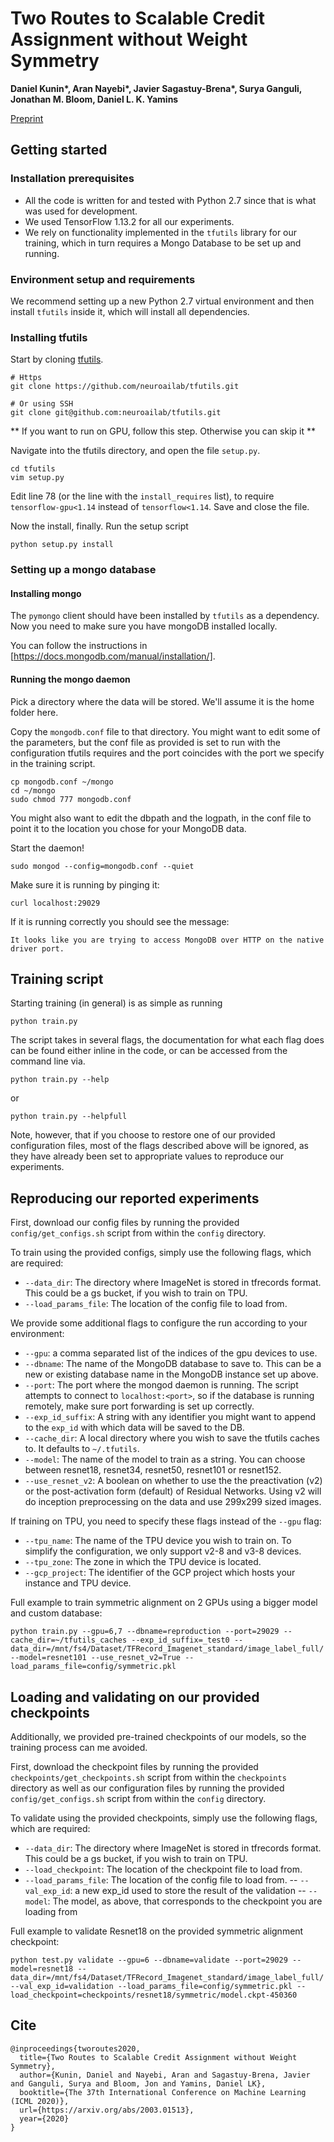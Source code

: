 # Two Routes to Scalable Credit Assignment without Weight Symmetry

**Daniel Kunin\*, Aran Nayebi\*, Javier Sagastuy-Brena\*, Surya Ganguli, Jonathan M. Bloom, Daniel L. K. Yamins**

[Preprint](https://arxiv.org/abs/2003.01513)

## Getting started

### Installation prerequisites

- All the code is written for and tested with Python 2.7 since that is what was used for development.
- We used TensorFlow 1.13.2 for all our experiments.
- We rely on functionality implemented in the `tfutils` library for our training, which in turn requires a Mongo Database to be set up and running.

### Environment setup and requirements

We recommend setting up  a new Python 2.7 virtual environment and then install `tfutils` inside it, which will install all dependencies.

### Installing tfutils

Start by cloning [tfutils](https://github.com/neuroailab/tfutils).

```
# Https
git clone https://github.com/neuroailab/tfutils.git

# Or using SSH
git clone git@github.com:neuroailab/tfutils.git
```

** If you want to run on GPU, follow this step. Otherwise you can skip it **

Navigate into the tfutils directory, and open the file `setup.py`.

```
cd tfutils
vim setup.py
```

Edit line 78 (or the line with the `install_requires` list), to require `tensorflow-gpu<1.14` instead of `tensorflow<1.14`.
Save and close the file.

Now the install, finally. Run the setup script

```
python setup.py install
```

### Setting up a mongo database

#### Installing mongo

The `pymongo` client should have been installed by `tfutils` as a dependency.
Now you need to make sure you have mongoDB installed locally.

You can follow the instructions in [https://docs.mongodb.com/manual/installation/].

#### Running the mongo daemon

Pick a directory where the data will be stored.
We'll assume it is the home folder here.

Copy the `mongodb.conf` file to that directory.
You might want to edit some of the parameters, but the conf file as provided is set to run with the configuration tfutils requires and the port coincides with the port we specify in the training script.

```
cp mongodb.conf ~/mongo
cd ~/mongo
sudo chmod 777 mongodb.conf
```

You might also want to edit the dbpath and the logpath, in the conf file to point it to the location you chose for your MongoDB data.

Start the daemon!

```
sudo mongod --config=mongodb.conf --quiet
```

Make sure it is running by pinging it:

```
curl localhost:29029
```

If it is running correctly you should see the message:

```
It looks like you are trying to access MongoDB over HTTP on the native driver port.
```

## Training script

Starting training (in general) is as simple as running

```
python train.py
```

The script takes in several flags, the documentation for what each flag does can be found either inline in the code, or can be accessed from the command line via.

```
python train.py --help
```

or

```
python train.py --helpfull
```

Note, however, that if you choose to restore one of our provided configuration files, most of the flags described above will be ignored, as they have already been set to appropriate values to reproduce our experiments.

## Reproducing our reported experiments

First, download our config files by running the provided `config/get_configs.sh` script from within the `config` directory.

To train using the provided configs, simply use the following flags, which are required:
- `--data_dir`: The directory where ImageNet is stored in tfrecords format. This could be a gs bucket, if you wish to train on TPU.
- `--load_params_file`: The location of the config file to load from.

We provide some additional flags to configure the run according to your environment:
- `--gpu`: a comma separated list of the indices of the gpu devices to use.
- `--dbname`: The name of the MongoDB database to save to. This can be a new or existing database name in the MongoDB instance set up above.
- `--port`: The port where the mongod daemon is running. The script attempts to connect to `localhost:<port>`, so if the database is running remotely, make sure port forwarding is set up correctly.
- `--exp_id_suffix`: A string with any identifier you might want to append to the `exp_id` with which data will be saved to the DB.
- `--cache_dir`: A local directory where you wish to save the tfutils caches to. It defaults to `~/.tfutils`.
- `--model`: The name of the model to train as a string. You can choose between resnet18, resnet34, resnet50, resnet101 or resnet152.
- `--use_resnet_v2`: A boolean on whether to use the the preactivation (v2) or the post-activation form (default) of Residual Networks. Using v2 will do inception preprocessing on the data and use 299x299 sized images.

If training on TPU, you need to specify these flags instead of the `--gpu` flag:
- `--tpu_name`: The name of the TPU device you wish to train on. To simplify the configuration, we only support v2-8 and v3-8 devices.
- `--tpu_zone`: The zone in which the TPU device is located.
- `--gcp_project`: The identifier of the GCP project which hosts your instance and TPU device.

Full example to train symmetric alignment on 2 GPUs using a bigger model and custom database:

```
python train.py --gpu=6,7 --dbname=reproduction --port=29029 --cache_dir=~/tfutils_caches --exp_id_suffix=_test0 --data_dir=/mnt/fs4/Dataset/TFRecord_Imagenet_standard/image_label_full/ --model=resnet101 --use_resnet_v2=True --load_params_file=config/symmetric.pkl
```

## Loading and validating on our provided checkpoints

Additionally, we provided pre-trained checkpoints of our models, so the training process can me avoided.

First, download the checkpoint files by running the provided `checkpoints/get_checkpoints.sh` script from within the `checkpoints` directory as well as our configuration files by running the provided `config/get_configs.sh` script from within the `config` directory.

To validate using the provided checkpoints, simply use the following flags, which are required:
- `--data_dir`: The directory where ImageNet is stored in tfrecords format. This could be a gs bucket, if you wish to train on TPU.
- `--load_checkpoint`: The location of the checkpoint file to load from.
- `--load_params_file`: The location of the config file to load from.
-- `--val_exp_id`: a new exp_id used to store the result of the validation
-- `--model`: The model, as above, that corresponds to the checkpoint you are loading from

Full example to validate Resnet18 on the provided symmetric alignment checkpoint:

```
python test.py validate --gpu=6 --dbname=validate --port=29029 --model=resnet18 --data_dir=/mnt/fs4/Dataset/TFRecord_Imagenet_standard/image_label_full/ --val_exp_id=validation --load_params_file=config/symmetric.pkl --load_checkpoint=checkpoints/resnet18/symmetric/model.ckpt-450360
```

## Cite

```
@inproceedings{tworoutes2020,
  title={Two Routes to Scalable Credit Assignment without Weight Symmetry},
  author={Kunin, Daniel and Nayebi, Aran and Sagastuy-Brena, Javier and Ganguli, Surya and Bloom, Jon and Yamins, Daniel LK},
  booktitle={The 37th International Conference on Machine Learning (ICML 2020)},
  url={https://arxiv.org/abs/2003.01513},
  year={2020}
}
```
